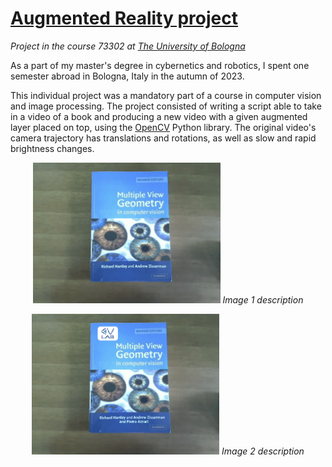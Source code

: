 # [Augmented Reality project](https://www.unibo.it/en/teaching/course-unit-catalogue/course-unit/2023/467993)
*Project in the course 73302 at [The University of Bologna](https://www.unibo.it/en/)*

As a part of my master's degree in cybernetics and robotics, I spent one semester abroad in Bologna, Italy in the autumn of 2023.

This individual project was a mandatory part of a course in computer vision and image processing. The project consisted of writing a script able to take in a video of a book and producing a new video with a given augmented layer placed on top, using the [OpenCV](https://opencv.org/) Python library. The original video's camera trajectory has translations and rotations, as well as slow and rapid brightness changes.

<p align="center">
  <img src="imgs/ReferenceFrame.png" alt="Original video" width="300"/>
  <em>Image 1 description</em>
</p>
<p align="center">
  <img src="imgs/ReferenceFrameWithAugmentedLayer.png" alt="Augmented video" width="300"/>
  <em>Image 2 description</em>
</p>
